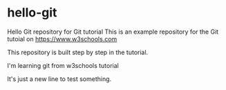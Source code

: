 # hello-git

Hello Git repository for Git tutorial
This is an example repository for the Git tutoial on https://www.w3schools.com

This repository is built step by step in the tutorial.

I'm learning git from w3schools tutorial

It's just a new line to test something.
